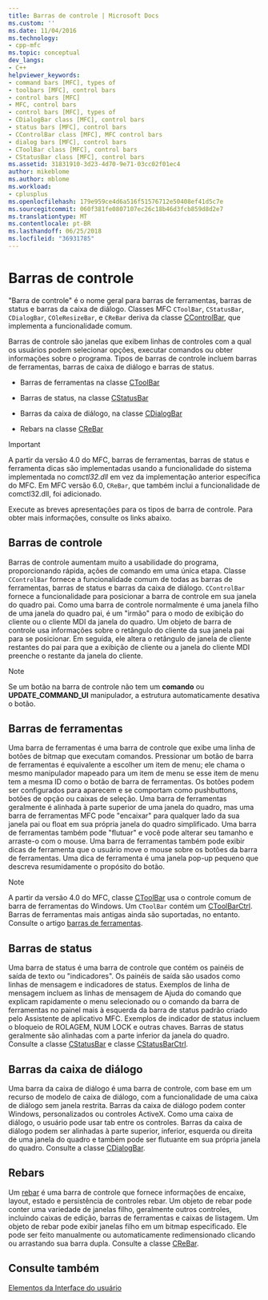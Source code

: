 ```yaml
---
title: Barras de controle | Microsoft Docs
ms.custom: ''
ms.date: 11/04/2016
ms.technology:
- cpp-mfc
ms.topic: conceptual
dev_langs:
- C++
helpviewer_keywords:
- command bars [MFC], types of
- toolbars [MFC], control bars
- control bars [MFC]
- MFC, control bars
- control bars [MFC], types of
- CDialogBar class [MFC], control bars
- status bars [MFC], control bars
- CControlBar class [MFC], MFC control bars
- dialog bars [MFC], control bars
- CToolBar class [MFC], control bars
- CStatusBar class [MFC], control bars
ms.assetid: 31831910-3d23-4d70-9e71-03cc02f01ec4
author: mikeblome
ms.author: mblome
ms.workload:
- cplusplus
ms.openlocfilehash: 179e959ce4d6a516f51576712e50408ef41d5c7e
ms.sourcegitcommit: 060f381fe0807107ec26c18b46d3fcb859d8d2e7
ms.translationtype: MT
ms.contentlocale: pt-BR
ms.lasthandoff: 06/25/2018
ms.locfileid: "36931785"
---
```

# <a name="control-bars"></a>Barras de controle
"Barra de controle" é o nome geral para barras de ferramentas, barras de status e barras da caixa de diálogo. Classes MFC `CToolBar`, `CStatusBar`, `CDialogBar`, `COleResizeBar`, e `CReBar` deriva da classe [CControlBar](../mfc/reference/ccontrolbar-class.md), que implementa a funcionalidade comum.  
  
 Barras de controle são janelas que exibem linhas de controles com a qual os usuários podem selecionar opções, executar comandos ou obter informações sobre o programa. Tipos de barras de controle incluem barras de ferramentas, barras de caixa de diálogo e barras de status.  
  
-   Barras de ferramentas na classe [CToolBar](../mfc/reference/ctoolbar-class.md)  
  
-   Barras de status, na classe [CStatusBar](../mfc/reference/cstatusbar-class.md)  
  
-   Barras da caixa de diálogo, na classe [CDialogBar](../mfc/reference/cdialogbar-class.md)  
  
-   Rebars na classe [CReBar](../mfc/reference/crebar-class.md)  
  
> [!IMPORTANT]
>  A partir da versão 4.0 do MFC, barras de ferramentas, barras de status e ferramenta dicas são implementadas usando a funcionalidade do sistema implementada no *comctl32.dll* em vez da implementação anterior específica do MFC. Em MFC versão 6.0, `CReBar`, que também inclui a funcionalidade de comctl32.dll, foi adicionado.  
  
 Execute as breves apresentações para os tipos de barra de controle. Para obter mais informações, consulte os links abaixo.  
  
## <a name="control-bars"></a>Barras de controle  
 Barras de controle aumentam muito a usabilidade do programa, proporcionando rápida, ações de comando em uma única etapa. Classe `CControlBar` fornece a funcionalidade comum de todas as barras de ferramentas, barras de status e barras da caixa de diálogo. `CControlBar` fornece a funcionalidade para posicionar a barra de controle em sua janela do quadro pai. Como uma barra de controle normalmente é uma janela filho de uma janela do quadro pai, é um "irmão" para o modo de exibição do cliente ou o cliente MDI da janela do quadro. Um objeto de barra de controle usa informações sobre o retângulo do cliente da sua janela pai para se posicionar. Em seguida, ele altera o retângulo de janela de cliente restantes do pai para que a exibição de cliente ou a janela do cliente MDI preenche o restante da janela do cliente.  
  
> [!NOTE]
>  Se um botão na barra de controle não tem um **comando** ou **UPDATE_COMMAND_UI** manipulador, a estrutura automaticamente desativa o botão.  
  
## <a name="toolbars"></a>Barras de ferramentas  
 Uma barra de ferramentas é uma barra de controle que exibe uma linha de botões de bitmap que executam comandos. Pressionar um botão de barra de ferramentas é equivalente a escolher um item de menu; ele chama o mesmo manipulador mapeado para um item de menu se esse item de menu tem a mesma ID como o botão de barra de ferramentas. Os botões podem ser configurados para aparecem e se comportam como pushbuttons, botões de opção ou caixas de seleção. Uma barra de ferramentas geralmente é alinhada à parte superior de uma janela do quadro, mas uma barra de ferramentas MFC pode "encaixar" para qualquer lado da sua janela pai ou float em sua própria janela do quadro simplificado. Uma barra de ferramentas também pode "flutuar" e você pode alterar seu tamanho e arraste-o com o mouse. Uma barra de ferramentas também pode exibir dicas de ferramenta que o usuário move o mouse sobre os botões da barra de ferramentas. Uma dica de ferramenta é uma janela pop-up pequeno que descreva resumidamente o propósito do botão.  
  
> [!NOTE]
>  A partir da versão 4.0 do MFC, classe [CToolBar](../mfc/reference/ctoolbar-class.md) usa o controle comum de barra de ferramentas do Windows. Um `CToolBar` contém um [CToolBarCtrl](../mfc/reference/ctoolbarctrl-class.md). Barras de ferramentas mais antigas ainda são suportadas, no entanto. Consulte o artigo [barras de ferramentas](../mfc/mfc-toolbar-implementation.md).  
  
## <a name="status-bars"></a>Barras de status  
 Uma barra de status é uma barra de controle que contém os painéis de saída de texto ou "indicadores". Os painéis de saída são usados como linhas de mensagem e indicadores de status. Exemplos de linha de mensagem incluem as linhas de mensagem de Ajuda do comando que explicam rapidamente o menu selecionado ou o comando da barra de ferramentas no painel mais à esquerda da barra de status padrão criado pelo Assistente de aplicativo MFC. Exemplos de indicador de status incluem o bloqueio de ROLAGEM, NUM LOCK e outras chaves. Barras de status geralmente são alinhadas com a parte inferior da janela do quadro. Consulte a classe [CStatusBar](../mfc/reference/cstatusbar-class.md) e classe [CStatusBarCtrl](../mfc/reference/cstatusbarctrl-class.md).  
  
## <a name="dialog-bars"></a>Barras da caixa de diálogo  
 Uma barra da caixa de diálogo é uma barra de controle, com base em um recurso de modelo de caixa de diálogo, com a funcionalidade de uma caixa de diálogo sem janela restrita. Barras da caixa de diálogo podem conter Windows, personalizados ou controles ActiveX. Como uma caixa de diálogo, o usuário pode usar tab entre os controles. Barras da caixa de diálogo podem ser alinhadas à parte superior, inferior, esquerda ou direita de uma janela do quadro e também pode ser flutuante em sua própria janela do quadro. Consulte a classe [CDialogBar](../mfc/reference/cdialogbar-class.md).  
  
## <a name="rebars"></a>Rebars  
 Um [rebar](../mfc/using-crebarctrl.md) é uma barra de controle que fornece informações de encaixe, layout, estado e persistência de controles rebar. Um objeto de rebar pode conter uma variedade de janelas filho, geralmente outros controles, incluindo caixas de edição, barras de ferramentas e caixas de listagem. Um objeto de rebar pode exibir janelas filho em um bitmap especificado. Ele pode ser feito manualmente ou automaticamente redimensionado clicando ou arrastando sua barra dupla. Consulte a classe [CReBar](../mfc/reference/crebar-class.md).  
  
## <a name="see-also"></a>Consulte também  
 [Elementos da Interface do usuário](../mfc/user-interface-elements-mfc.md)
